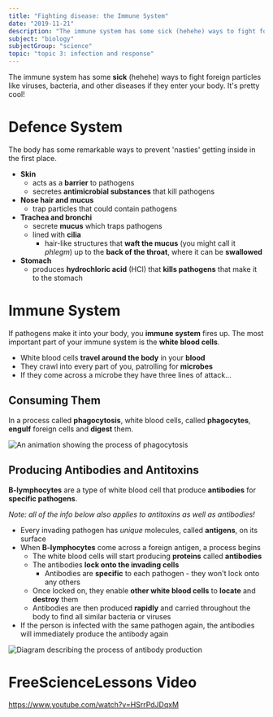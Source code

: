 ```yaml
---
title: "Fighting disease: the Immune System"
date: "2019-11-21"
description: "The immune system has some sick (hehehe) ways to fight foreign particles like viruses, bacteria, and other diseases if they enter your body. It's pretty cool!"
subject: "biology"
subjectGroup: "science"
topic: "topic 3: infection and response"
---
```


The immune system has some **sick** (hehehe) ways to fight foreign particles like viruses, bacteria, and other diseases if they enter your body. It's pretty cool!

# Defence System

The body has some remarkable ways to prevent 'nasties' getting inside in the first place.

- **Skin**
  - acts as a **barrier** to pathogens
  - secretes **antimicrobial substances** that kill pathogens
- **Nose hair and mucus**
  - trap particles that could contain pathogens
- **Trachea and bronchi**
  - secrete **mucus** which traps pathogens
  - lined with **cilia**
    - hair-like structures that **waft the mucus** (you might call it _phlegm_) up to the **back of the throat**, where it can be **swallowed**
- **Stomach**
  - produces **hydrochloric acid** ($\text{HCl}$) that **kills pathogens** that make it to the stomach

# Immune System

If pathogens make it into your body, you **immune system** fires up. The most important part of your immune system is the **white blood cells**.

- White blood cells **travel around the body** in your **blood**
- They crawl into every part of you, patrolling for **microbes**
- If they come across a microbe they have three lines of attack...

## Consuming Them

In a process called **phagocytosis**, white blood cells, called **phagocytes**, **engulf** foreign cells and **digest** them.

![An animation showing the process of phagocytosis](articles/biology/topic-3/phagocytosis.gif)

## Producing Antibodies and Antitoxins

**B-lymphocytes** are a type of white blood cell that produce **antibodies** for **specific pathogens**.

_Note: all of the info below also applies to antitoxins as well as antibodies!_

- Every invading pathogen has _unique_ molecules, called **antigens**, on its surface
- When **B-lymphocytes** come across a foreign antigen, a process begins
  - The white blood cells will start producing **proteins** called **antibodies**
  - The antibodies **lock onto the invading cells**
    - Antibodies are **specific** to each pathogen - they won't lock onto any others
  - Once locked on, they enable **other white blood cells** to **locate** and **destroy** them
  - Antibodies are then produced **rapidly** and carried throughout the body to find all similar bacteria or viruses
- If the person is infected with the same pathogen again, the antibodies will immediately produce the antibody again

![Diagram describing the process of antibody production](articles/biology/topic-3/lymphocyte-antibodies.png)

# FreeScienceLessons Video

https://www.youtube.com/watch?v=HSrrPdJDqxM
